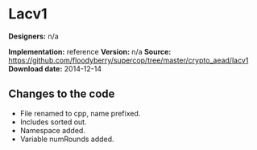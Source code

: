 # Lacv1

**Designers:** n/a

**Implementation:** reference
**Version:** n/a
**Source:** https://github.com/floodyberry/supercop/tree/master/crypto_aead/lacv1
**Download date:** 2014-12-14

## Changes to the code

* File renamed to cpp, name prefixed.
* Includes sorted out.
* Namespace added.
* Variable numRounds added.

